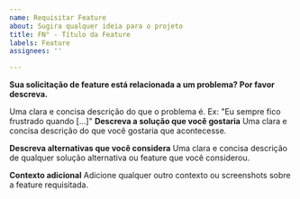 ```yaml
---
name: Requisitar Feature
about: Sugira qualquer ideia para o projeto
title: FN° - Título da Feature
labels: Feature
assignees: ''

---
```


**Sua solicitação de feature está relacionada a um problema? Por favor descreva.**

Uma clara e concisa descrição do que o problema é. Ex: "Eu sempre fico frustrado quando [...]"
**Descreva a solução que você gostaria**
Uma clara e concisa descrição do que você gostaria que acontecesse.

**Descreva alternativas que você considera**
Uma clara e concisa descrição de qualquer solução alternativa ou feature que você considerou.

**Contexto adicional**
Adicione qualquer outro contexto ou screenshots sobre a feature requisitada.
